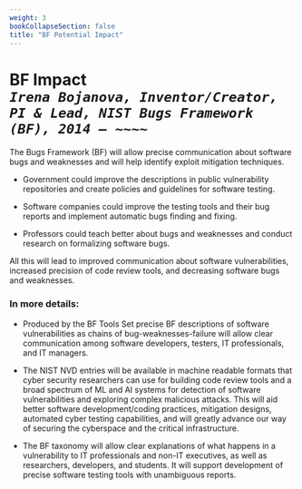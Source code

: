 ```yaml
---
weight: 3
bookCollapseSection: false
title: "BF Potential Impact"
---
```

# BF Impact <br/>_`Irena Bojanova, Inventor/Creator, PI & Lead, NIST Bugs Framework (BF), 2014 – ~~~~`_

The Bugs Framework (BF) will allow precise communication about software bugs and weaknesses and will help identify exploit mitigation techniques.

* Government could improve the descriptions in public vulnerability repositories and create policies and guidelines for software testing.

* Software companies could improve the testing tools and their bug reports and implement automatic bugs finding and fixing.

* Professors could teach better about bugs and weaknesses and conduct research on formalizing software bugs.

All this will lead to improved communication about software vulnerabilities, increased precision of code review tools, and decreasing software bugs and weaknesses. 


### In more details:
* Produced by the BF Tools Set precise BF descriptions of software vulnerabilities as chains of bug-weaknesses-failure will allow clear communication among software developers, testers, IT professionals, and IT managers. 

* The NIST NVD entries will be available in machine readable formats that cyber security researchers can use for building code review tools and a broad spectrum of ML and AI systems for detection of software vulnerabilities and exploring complex malicious attacks. This will aid better software development/coding practices, mitigation designs, automated cyber testing capabilities, and will greatly advance our way of securing the cyberspace and the critical infrastructure.  

* The BF taxonomy will allow clear explanations of what happens in a vulnerability to IT professionals and non-IT executives, as well as researchers, developers, and students. It will support development of precise software testing tools with unambiguous reports.

